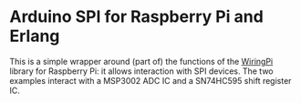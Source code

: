 Arduino SPI for Raspberry Pi and Erlang
==========================

This is a simple wrapper around (part of) the functions of the [WiringPi](http://wiringpi.com/) library for Raspberry Pi: it allows interaction with SPI devices. The two examples interact with a MSP3002 ADC IC and a SN74HC595 shift register IC.
